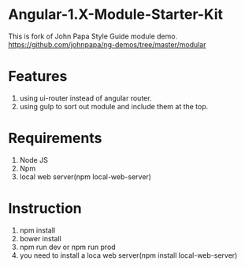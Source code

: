 # Angular-1.X-Module-Starter-Kit

This is fork of John Papa Style Guide module demo.
https://github.com/johnpapa/ng-demos/tree/master/modular

# Features
1. using ui-router instead of angular router.
2. using gulp to sort out module and include them at the top.

# Requirements
1. Node JS
2. Npm
3. local web server(npm local-web-server)

# Instruction
1. npm install
2. bower install
3. npm run dev or npm run prod
4. you need to install a loca web server(npm install local-web-server)
